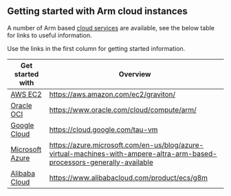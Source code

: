 ## Getting started with Arm cloud instances

A number of Arm based [cloud services](https://www.arm.com/solutions/infrastructure/cloud-computing) are available, see the below table for links to useful information.

Use the links in the first column for getting started information.

| Get started with         | Overview |
| ---                      | ---      |
| [AWS EC2](aws.md)           | https://aws.amazon.com/ec2/graviton/
| [Oracle OCI](oci.md)        | https://www.oracle.com/cloud/compute/arm/
| [Google Cloud](google.md)   | https://cloud.google.com/tau-vm
| [Microsoft Azure](msft.md)  | https://azure.microsoft.com/en-us/blog/azure-virtual-machines-with-ampere-altra-arm-based-processors-generally-available
| [Alibaba Cloud](alibaba.md) | https://www.alibabacloud.com/product/ecs/g8m


